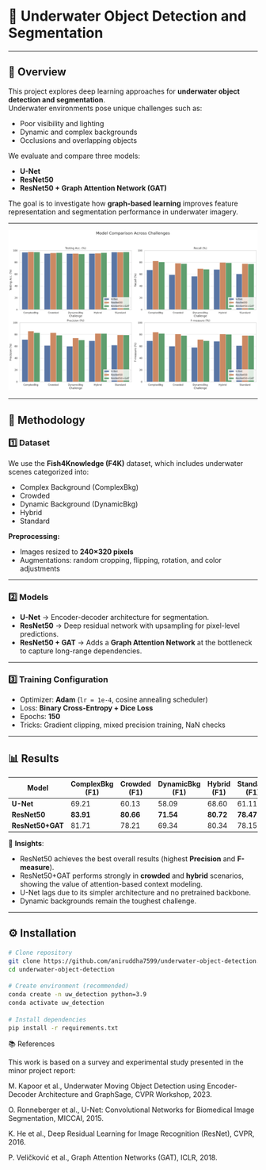 # 🌊 Underwater Object Detection and Segmentation


---

## 📌 Overview
This project explores deep learning approaches for **underwater object detection and segmentation**.  
Underwater environments pose unique challenges such as:
- Poor visibility and lighting  
- Dynamic and complex backgrounds  
- Occlusions and overlapping objects  

We evaluate and compare three models:
- **U-Net**  
- **ResNet50**  
- **ResNet50 + Graph Attention Network (GAT)**  

The goal is to investigate how **graph-based learning** improves feature representation and segmentation performance in underwater imagery.

---

![Results](https://github.com/aniruddha7599/underwater-object-detection/blob/main/Model_comparison.png)


---

## 🧠 Methodology

### 1️⃣ Dataset
We use the **Fish4Knowledge (F4K)** dataset, which includes underwater scenes categorized into:
- Complex Background (ComplexBkg)  
- Crowded  
- Dynamic Background (DynamicBkg)  
- Hybrid  
- Standard  

**Preprocessing:**
- Images resized to **240×320 pixels**  
- Augmentations: random cropping, flipping, rotation, and color adjustments  

---

### 2️⃣ Models
- **U-Net** → Encoder-decoder architecture for segmentation.  
- **ResNet50** → Deep residual network with upsampling for pixel-level predictions.  
- **ResNet50 + GAT** → Adds a **Graph Attention Network** at the bottleneck to capture long-range dependencies.  

---

### 3️⃣ Training Configuration
- Optimizer: **Adam** (`lr = 1e-4`, cosine annealing scheduler)  
- Loss: **Binary Cross-Entropy + Dice Loss**  
- Epochs: **150**  
- Tricks: Gradient clipping, mixed precision training, NaN checks  

---

## 📊 Results

| Model         | ComplexBkg (F1) | Crowded (F1) | DynamicBkg (F1) | Hybrid (F1) | Standard (F1) |
|---------------|----------------|--------------|-----------------|-------------|---------------|
| **U-Net**     | 69.21          | 60.13        | 58.09           | 68.60       | 61.11         |
| **ResNet50**  | **83.91**      | **80.66**    | **71.54**       | **80.72**   | **78.47**     |
| **ResNet50+GAT** | 81.71       | 78.21        | 69.34           | 80.34       | 78.15         |

🔑 **Insights**:
- ResNet50 achieves the best overall results (highest **Precision** and **F-measure**).  
- ResNet50+GAT performs strongly in **crowded** and **hybrid** scenarios, showing the value of attention-based context modeling.  
- U-Net lags due to its simpler architecture and no pretrained backbone.  
- Dynamic backgrounds remain the toughest challenge.  

---

## ⚙️ Installation

```bash
# Clone repository
git clone https://github.com/aniruddha7599/underwater-object-detection.git
cd underwater-object-detection

# Create environment (recommended)
conda create -n uw_detection python=3.9
conda activate uw_detection

# Install dependencies
pip install -r requirements.txt

```

📚 References

This work is based on a survey and experimental study presented in the minor project report:

M. Kapoor et al., Underwater Moving Object Detection using Encoder-Decoder Architecture and GraphSage, CVPR Workshop, 2023.

O. Ronneberger et al., U-Net: Convolutional Networks for Biomedical Image Segmentation, MICCAI, 2015.

K. He et al., Deep Residual Learning for Image Recognition (ResNet), CVPR, 2016.

P. Veličković et al., Graph Attention Networks (GAT), ICLR, 2018.
